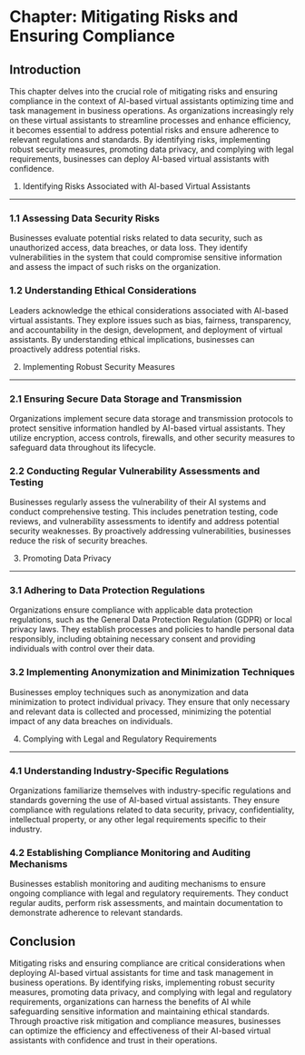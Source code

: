 Chapter: Mitigating Risks and Ensuring Compliance
=================================================

Introduction
------------

This chapter delves into the crucial role of mitigating risks and ensuring compliance in the context of AI-based virtual assistants optimizing time and task management in business operations. As organizations increasingly rely on these virtual assistants to streamline processes and enhance efficiency, it becomes essential to address potential risks and ensure adherence to relevant regulations and standards. By identifying risks, implementing robust security measures, promoting data privacy, and complying with legal requirements, businesses can deploy AI-based virtual assistants with confidence.

1. Identifying Risks Associated with AI-based Virtual Assistants
----------------------------------------------------------------

### 1.1 Assessing Data Security Risks

Businesses evaluate potential risks related to data security, such as unauthorized access, data breaches, or data loss. They identify vulnerabilities in the system that could compromise sensitive information and assess the impact of such risks on the organization.

### 1.2 Understanding Ethical Considerations

Leaders acknowledge the ethical considerations associated with AI-based virtual assistants. They explore issues such as bias, fairness, transparency, and accountability in the design, development, and deployment of virtual assistants. By understanding ethical implications, businesses can proactively address potential risks.

2. Implementing Robust Security Measures
----------------------------------------

### 2.1 Ensuring Secure Data Storage and Transmission

Organizations implement secure data storage and transmission protocols to protect sensitive information handled by AI-based virtual assistants. They utilize encryption, access controls, firewalls, and other security measures to safeguard data throughout its lifecycle.

### 2.2 Conducting Regular Vulnerability Assessments and Testing

Businesses regularly assess the vulnerability of their AI systems and conduct comprehensive testing. This includes penetration testing, code reviews, and vulnerability assessments to identify and address potential security weaknesses. By proactively addressing vulnerabilities, businesses reduce the risk of security breaches.

3. Promoting Data Privacy
-------------------------

### 3.1 Adhering to Data Protection Regulations

Organizations ensure compliance with applicable data protection regulations, such as the General Data Protection Regulation (GDPR) or local privacy laws. They establish processes and policies to handle personal data responsibly, including obtaining necessary consent and providing individuals with control over their data.

### 3.2 Implementing Anonymization and Minimization Techniques

Businesses employ techniques such as anonymization and data minimization to protect individual privacy. They ensure that only necessary and relevant data is collected and processed, minimizing the potential impact of any data breaches on individuals.

4. Complying with Legal and Regulatory Requirements
---------------------------------------------------

### 4.1 Understanding Industry-Specific Regulations

Organizations familiarize themselves with industry-specific regulations and standards governing the use of AI-based virtual assistants. They ensure compliance with regulations related to data security, privacy, confidentiality, intellectual property, or any other legal requirements specific to their industry.

### 4.2 Establishing Compliance Monitoring and Auditing Mechanisms

Businesses establish monitoring and auditing mechanisms to ensure ongoing compliance with legal and regulatory requirements. They conduct regular audits, perform risk assessments, and maintain documentation to demonstrate adherence to relevant standards.

Conclusion
----------

Mitigating risks and ensuring compliance are critical considerations when deploying AI-based virtual assistants for time and task management in business operations. By identifying risks, implementing robust security measures, promoting data privacy, and complying with legal and regulatory requirements, organizations can harness the benefits of AI while safeguarding sensitive information and maintaining ethical standards. Through proactive risk mitigation and compliance measures, businesses can optimize the efficiency and effectiveness of their AI-based virtual assistants with confidence and trust in their operations.
